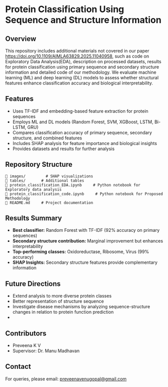 # Protein Classification Using Sequence and Structure Information

## Overview
This repository includes additional materials not covered in our paper https://doi.org/10.1109/AIMLA63829.2025.11040958, such as code on Exploratory Data Analysis(EDA), description on processed datasets, results for protein classification using primary sequence and secondary structure information and detailed code of our methodology. We evaluate machine learning (ML) and deep learning (DL) models to assess whether structural features enhance classification accuracy and biological interpretability.

## Features
- Uses TF-IDF and embedding-based feature extraction for protein sequences
- Employs ML and DL models (Random Forest, SVM, XGBoost, LSTM, Bi-LSTM, GRU)
- Compares classification accuracy of primary sequence, secondary structure, and combined features
- Includes SHAP analysis for feature importance and biological insights
- Provides datasets and results for further analysis

## Repository Structure
```
📂 images/         # SHAP visualizations
📂 tables/       # Additional tables
📄 protein_classification_EDA.ipynb     # Python notebook for Exploratory data analysis
📄 protein_classification_code.ipynb     # Python notebook for Proposed Methodology
📄 README.md     # Project documentation
```

## Results Summary
- **Best classifier:** Random Forest with TF-IDF (92% accuracy on primary sequences)
- **Secondary structure contribution:** Marginal improvement but enhances interpretability
- **Top-performing classes:** Oxidoreductase, Ribosome, Virus (99% accuracy)
- **SHAP Insights:** Secondary structure features provide complementary information

## Future Directions
- Extend analysis to more diverse protein classes
- Better representation of structure sequence
- Investigate disease mechanisms by analyzing sequence-structure changes in relation to protein function prediction
- 
## Contributors
- Preveena K V
- Supervisor: Dr. Manu Madhavan

## Contact
For queries, please email: preveenavenugopal@gmail.com
